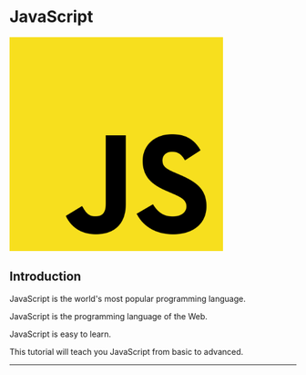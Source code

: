 # JavaScript
<img src = "https://github.com/jon890613/js/blob/main/js_image/1200px-Unofficial_JavaScript_logo_2.svg.png" width=375>

## Introduction
JavaScript is the world's most popular programming language.

JavaScript is the programming language of the Web.

JavaScript is easy to learn.

This tutorial will teach you JavaScript from basic to advanced.

-----------------------------------------------------------------------------------------------------------------------------
